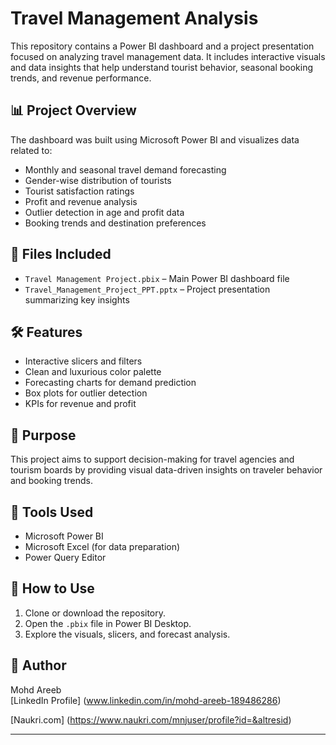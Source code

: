 # Travel Management Analysis

This repository contains a Power BI dashboard and a project presentation focused on analyzing travel management data. It includes interactive visuals and data insights that help understand tourist behavior, seasonal booking trends, and revenue performance.

## 📊 Project Overview

The dashboard was built using Microsoft Power BI and visualizes data related to:

- Monthly and seasonal travel demand forecasting
- Gender-wise distribution of tourists
- Tourist satisfaction ratings
- Profit and revenue analysis
- Outlier detection in age and profit data
- Booking trends and destination preferences

## 📁 Files Included

- `Travel Management Project.pbix` – Main Power BI dashboard file
- `Travel_Management_Project_PPT.pptx` – Project presentation summarizing key insights

## 🛠 Features

- Interactive slicers and filters
- Clean and luxurious color palette
- Forecasting charts for demand prediction
- Box plots for outlier detection
- KPIs for revenue and profit

## 📌 Purpose

This project aims to support decision-making for travel agencies and tourism boards by providing visual data-driven insights on traveler behavior and booking trends.

## 🚀 Tools Used

- Microsoft Power BI
- Microsoft Excel (for data preparation)
- Power Query Editor

## 📎 How to Use

1. Clone or download the repository.
2. Open the `.pbix` file in Power BI Desktop.
3. Explore the visuals, slicers, and forecast analysis.

## 📝 Author

Mohd Areeb  
[LinkedIn Profile] (www.linkedin.com/in/mohd-areeb-189486286)

[Naukri.com] (https://www.naukri.com/mnjuser/profile?id=&altresid) 

---


